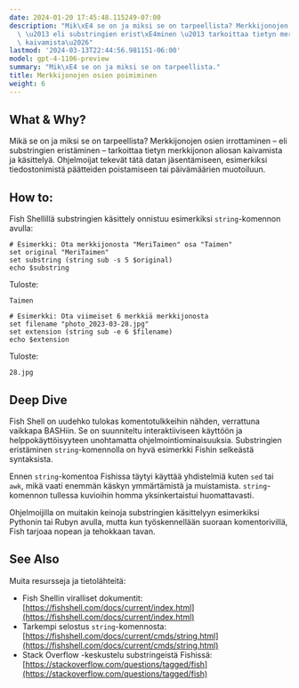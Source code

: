 ```yaml
---
date: 2024-01-20 17:45:48.115249-07:00
description: "Mik\xE4 se on ja miksi se on tarpeellista? Merkkijonojen osien irrottaminen\
  \ \u2013 eli substringien erist\xE4minen \u2013 tarkoittaa tietyn merkkijonon aliosan\
  \ kaivamista\u2026"
lastmod: '2024-03-13T22:44:56.981151-06:00'
model: gpt-4-1106-preview
summary: "Mik\xE4 se on ja miksi se on tarpeellista."
title: Merkkijonojen osien poimiminen
weight: 6
---
```


## What & Why?
Mikä se on ja miksi se on tarpeellista? Merkkijonojen osien irrottaminen – eli substringien eristäminen – tarkoittaa tietyn merkkijonon aliosan kaivamista ja käsittelyä. Ohjelmoijat tekevät tätä datan jäsentämiseen, esimerkiksi tiedostonimistä päätteiden poistamiseen tai päivämäärien muotoiluun.

## How to:
Fish Shellillä substringien käsittely onnistuu esimerkiksi `string`-komennon avulla:

```Fish Shell
# Esimerkki: Ota merkkijonosta "MeriTaimen" osa "Taimen"
set original "MeriTaimen"
set substring (string sub -s 5 $original)
echo $substring
```
Tuloste:
```
Taimen
```

```Fish Shell
# Esimerkki: Ota viimeiset 6 merkkiä merkkijonosta
set filename "photo_2023-03-28.jpg"
set extension (string sub -e 6 $filename)
echo $extension
```
Tuloste:
```
28.jpg
```

## Deep Dive
Fish Shell on uudehko tulokas komentotulkkeihin nähden, verrattuna vaikkapa BASHiin. Se on suunniteltu interaktiiviseen käyttöön ja helppokäyttöisyyteen unohtamatta ohjelmointiominaisuuksia. Substringien eristäminen `string`-komennolla on hyvä esimerkki Fishin selkeästä syntaksista.

Ennen `string`-komentoa Fishissa täytyi käyttää yhdistelmiä kuten `sed` tai `awk`, mikä vaati enemmän käskyn ymmärtämistä ja muistamista. `string`-komennon tullessa kuvioihin homma yksinkertaistui huomattavasti.

Ohjelmoijilla on muitakin keinoja substringien käsittelyyn esimerkiksi Pythonin tai Rubyn avulla, mutta kun työskennellään suoraan komentorivillä, Fish tarjoaa nopean ja tehokkaan tavan.

## See Also
Muita resursseja ja tietolähteitä:

- Fish Shellin viralliset dokumentit: [https://fishshell.com/docs/current/index.html](https://fishshell.com/docs/current/index.html)
- Tarkempi selostus `string`-komennosta: [https://fishshell.com/docs/current/cmds/string.html](https://fishshell.com/docs/current/cmds/string.html)
- Stack Overflow -keskustelu substringeistä Fishissä: [https://stackoverflow.com/questions/tagged/fish](https://stackoverflow.com/questions/tagged/fish)
